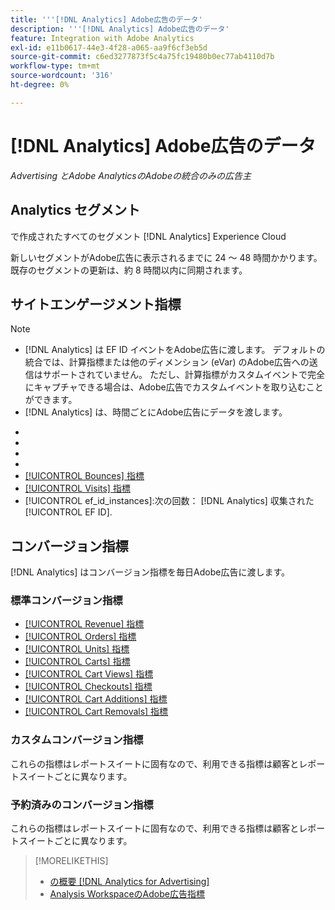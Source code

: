 ```yaml
---
title: '''[!DNL Analytics] Adobe広告のデータ'
description: '''[!DNL Analytics] Adobe広告のデータ'
feature: Integration with Adobe Analytics
exl-id: e11b0617-44e3-4f28-a065-aa9f6cf3eb5d
source-git-commit: c6ed3277873f5c4a75fc19480b0ec77ab4110d7b
workflow-type: tm+mt
source-wordcount: '316'
ht-degree: 0%

---
```


# [!DNL Analytics] Adobe広告のデータ

*Advertising とAdobe AnalyticsのAdobeの統合のみの広告主*

## Analytics セグメント

で作成されたすべてのセグメント [!DNL Analytics] Experience Cloud

新しいセグメントがAdobe広告に表示されるまでに 24 ～ 48 時間かかります。 既存のセグメントの更新は、約 8 時間以内に同期されます。

<!-- I added "metric" to some of the links below, even though it looks redundant, because of syntax limitations: If you use [!DNL] or [!UICONTROL] as the sole text of a link (such as [[!UICONTROL Revenue]], the tag is included in the link text (such as "[!UICONTROL Revenue]") when it's published. -->

## サイトエンゲージメント指標

>[!NOTE]
>
>* [!DNL Analytics] は EF ID イベントをAdobe広告に渡します。  デフォルトの統合では、計算指標または他のディメンション (eVar) のAdobe広告への送信はサポートされていません。 ただし、計算指標がカスタムイベントで完全にキャプチャできる場合は、Adobe広告でカスタムイベントを取り込むことができます。
>* [!DNL Analytics] は、時間ごとにAdobe広告にデータを渡します。


* [!UICONTROL Timespent_secs_1stvisit]:訪問者の初回訪問時にサイトで費やした秒数。
* [!UICONTROL Timespent_secs_total]:クリックのルックバックウィンドウ内のすべての訪問でサイトで費やした合計秒数。
* [!UICONTROL Pageviews_1stvisit]:訪問者の初回訪問中のサイトでのページビュー数。
* [!UICONTROL Pageviews_total]:クリックのルックバックウィンドウ内のすべての訪問における、サイトでのページビューの合計数。
* [[!UICONTROL Bounces] 指標](https://experienceleague.adobe.com/docs/analytics/components/metrics/bounces.html)
* [[!UICONTROL Visits] 指標](https://experienceleague.adobe.com/docs/analytics/components/metrics/visits.html)
* [!UICONTROL ef_id_instances]:次の回数： [!DNL Analytics] 収集された [!UICONTROL EF ID].

## コンバージョン指標

[!DNL Analytics] はコンバージョン指標を毎日Adobe広告に渡します。

### 標準コンバージョン指標

* [[!UICONTROL Revenue] 指標](https://experienceleague.adobe.com/docs/analytics/components/metrics/revenue.html)
* [[!UICONTROL Orders] 指標](https://experienceleague.adobe.com/docs/analytics/components/metrics/orders.html)
* [[!UICONTROL Units] 指標](https://experienceleague.adobe.com/docs/analytics/components/metrics/units.html)
* [[!UICONTROL Carts] 指標](https://experienceleague.adobe.com/docs/analytics/components/metrics/carts.html)
* [[!UICONTROL Cart Views] 指標](https://experienceleague.adobe.com/docs/analytics/components/metrics/cart-views.html)
* [[!UICONTROL Checkouts] 指標](https://experienceleague.adobe.com/docs/analytics/components/metrics/checkouts.html)
* [[!UICONTROL Cart Additions] 指標](https://experienceleague.adobe.com/docs/analytics/components/metrics/cart-additions.html)
* [[!UICONTROL Cart Removals] 指標](https://experienceleague.adobe.com/docs/analytics/components/metrics/cart-removals.html)

### カスタムコンバージョン指標

これらの指標はレポートスイートに固有なので、利用できる指標は顧客とレポートスイートごとに異なります。

### 予約済みのコンバージョン指標

これらの指標はレポートスイートに固有なので、利用できる指標は顧客とレポートスイートごとに異なります。

>[!MORELIKETHIS]
>
>* [の概要 [!DNL Analytics for Advertising]](overview.md)
>* [Analysis WorkspaceのAdobe広告指標](/help/integrations/analytics/advertising-metrics-in-analytics.md)

